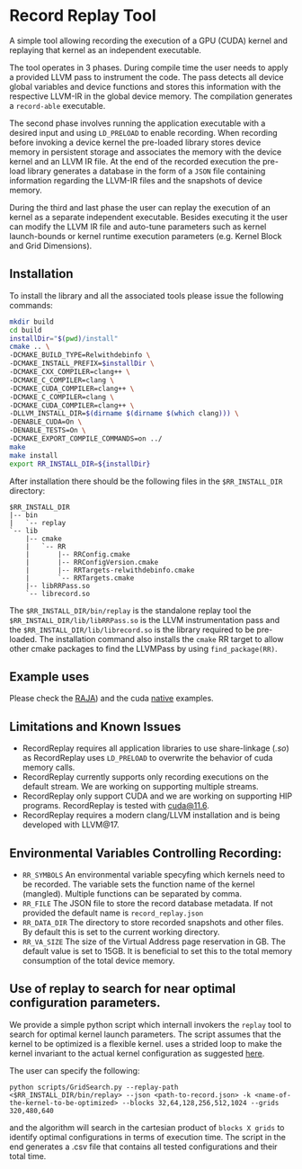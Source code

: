 # Record Replay Tool

A simple tool allowing recording the execution of a GPU (CUDA) kernel and replaying that kernel as an independent executable.

The tool operates in 3 phases. During compile time the user needs to apply a provided LLVM pass to instrument the code. The pass detects all device global variables
and device functions and stores this information with the respective LLVM-IR in the global device memory. The compilation generates a `record-able` executable. 

The second phase involves running the application executable with a desired input and using `LD_PRELOAD` to enable recording. When recording before invoking a device kernel 
the pre-loaded library stores device memory in persistent storage and associates the memory with the device kernel and an LLVM IR file. At the end of the recorded execution
the pre-load library generates a database in the form of a `JSON` file containing information regarding the LLVM-IR files and the snapshots of device memory. 

During the third and last phase the user can replay the execution of an kernel as a separate independent executable. Besides executing it the user can modify the LLVM IR file and
auto-tune parameters such as kernel launch-bounds or kernel runtime execution parameters (e.g. Kernel Block and Grid Dimensions).


## Installation

To install the library and all the associated tools please issue the following commands:

```bash
mkdir build
cd build
installDir="$(pwd)/install"
cmake .. \
-DCMAKE_BUILD_TYPE=Relwithdebinfo \
-DCMAKE_INSTALL_PREFIX=$installDir \
-DCMAKE_CXX_COMPILER=clang++ \
-DCMAKE_C_COMPILER=clang \
-DCMAKE_CUDA_COMPILER=clang++ \
-DCMAKE_C_COMPILER=clang \
-DCMAKE_CUDA_COMPILER=clang++ \
-DLLVM_INSTALL_DIR=$(dirname $(dirname $(which clang))) \
-DENABLE_CUDA=On \
-DENABLE_TESTS=On \
-DCMAKE_EXPORT_COMPILE_COMMANDS=on ../
make
make install
export RR_INSTALL_DIR=${installDir}
```


After installation there should be the following files in the `$RR_INSTALL_DIR` directory:

```
$RR_INSTALL_DIR
|-- bin
|   `-- replay
`-- lib
    |-- cmake
    |   `-- RR
    |       |-- RRConfig.cmake
    |       |-- RRConfigVersion.cmake
    |       |-- RRTargets-relwithdebinfo.cmake
    |       `-- RRTargets.cmake
    |-- libRRPass.so
    `-- librecord.so

```

The `$RR_INSTALL_DIR/bin/replay` is the standalone replay tool the `$RR_INSTALL_DIR/lib/libRRPass.so` is the LLVM instrumentation pass 
and the `$RR_INSTALL_DIR/lib/librecord.so` is the library required to be pre-loaded. The installation command also installs the `cmake` RR target to allow  
other cmake packages to find the LLVMPass by using `find_package(RR)`.


## Example uses

Please check the [RAJA](./examples/raja_vec_add//README.md)) and the cuda [native](./examples/native_cuda_vec_add/README.md) examples.

## Limitations and Known Issues

- RecordReplay requires all application libraries to use share-linkage (*.so*) as RecordReplay uses `LD_PRELOAD` to overwrite the behavior of cuda memory calls.
- RecordReplay currently supports only recording executions on the default stream. We are working on supporting multiple streams.
- RecordReplay only support CUDA and we are working on supporting HIP programs. RecordReplay is tested with cuda@11.6.
- RecordReplay requires a modern clang/LLVM installation and is being developed with LLVM@17.


## Environmental Variables Controlling Recording:

- `RR_SYMBOLS` An environmental variable specyfing which kernels need to be recorded. The variable sets the function name of the kernel (mangled). Multiple functions can be separated by comma.
- `RR_FILE` The JSON file to store the record database metadata. If not provided the default name is `record_replay.json`
- `RR_DATA_DIR` The directory to store recorded snapshots and other files. By default this is set to the current working directory.
- `RR_VA_SIZE` The size of the Virtual Address page reservation in GB. The default value is set to 15GB. It is beneficial to set this to the total memory consumption of the total device memory. 



## Use of replay to search for near optimal configuration parameters.


We provide a simple python script which internall invokers the `replay` tool to search for optimal kernel launch parameters. The script assumes that the kernel to be optimized is a flexible kernel. uses a strided loop to make
the kernel invariant to the actual kernel configuration as suggested [here](https://developer.nvidia.com/blog/cuda-pro-tip-write-flexible-kernels-grid-stride-loops/).

The user can specify the following:

```
python scripts/GridSearch.py --replay-path <$RR_INSTALL_DIR/bin/replay> --json <path-to-record.json> -k <name-of-the-kernel-to-be-optimized> --blocks 32,64,128,256,512,1024 --grids 320,480,640
```

and the algorithm will search in the cartesian product of `blocks X grids` to identify optimal configurations in terms of execution time. The script in the end generates a .csv file that contains all tested configurations and their total time.
